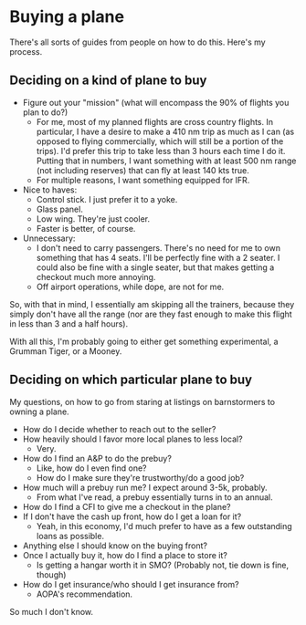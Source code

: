 # Buying a plane

There's all sorts of guides from people on how to do this. Here's my process.

## Deciding on a kind of plane to buy 

- Figure out your "mission" (what will encompass the 90% of flights you plan to do?)
  - For me, most of my planned flights are cross country flights. In particular, I have a desire to make a 410 nm trip as much as I can (as opposed to flying commercially, which will still be a portion of the trips). I'd prefer this trip to take less than 3 hours each time I do it. Putting that in numbers, I want something with at least 500 nm range (not including reserves) that can fly at least 140 kts true.
  - For multiple reasons, I want something equipped for IFR.
- Nice to haves:
  - Control stick. I just prefer it to a yoke.
  - Glass panel.
  - Low wing. They're just cooler.
  - Faster is better, of course.
- Unnecessary:
  - I don't need to carry passengers. There's no need for me to own something that has 4 seats. I'll be perfectly fine with a 2 seater. I could also be fine with a single seater, but that makes getting a checkout much more annoying.
  - Off airport operations, while dope, are not for me.

So, with that in mind, I essentially am skipping all the trainers, because they simply don't have all the range (nor are they fast enough to make this flight in less than 3 and a half hours).

With all this, I'm probably going to either get something experimental, a Grumman Tiger, or a Mooney.

## Deciding on which particular plane to buy

My questions, on how to go from staring at listings on barnstormers to owning a plane.

- How do I decide whether to reach out to the seller?
- How heavily should I favor more local planes to less local?
  - Very.
- How do I find an A&P to do the prebuy?
  - Like, how do I even find one?
  - How do I make sure they're trustworthy/do a good job?
- How much will a prebuy run me? I expect around 3-5k, probably.
  - From what I've read, a prebuy essentially turns in to an annual.
- How do I find a CFI to give me a checkout in the plane?
- If I don't have the cash up front, how do I get a loan for it?
  - Yeah, in this economy, I'd much prefer to have as a few outstanding loans as possible.
- Anything else I should know on the buying front?
- Once I actually buy it, how do I find a place to store it?
  - Is getting a hangar worth it in SMO? (Probably not, tie down is fine, though)
- How do I get insurance/who should I get insurance from?
  - AOPA's recommendation.

So much I don't know.
